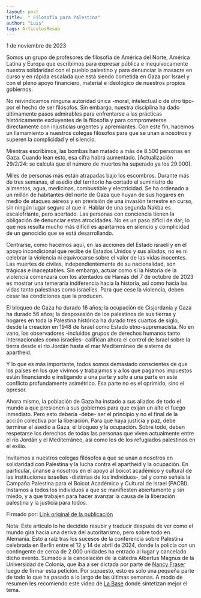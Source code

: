 ```yaml
---
layout: post
title:  " Filosofía para Palestina"
author: "Luis"
tags: ArticulosResub
---
```


1 de noviembre de 2023

Somos un grupo de profesores de filosofía de América del Norte, América Latina y Europa que escribimos para expresar pública e inequívocamente nuestra solidaridad con el pueblo palestino y para denunciar la masacre en curso y en rápida escalada que está siendo cometida en Gaza por Israel y con el pleno apoyo financiero, material e ideológico de nuestros propios gobiernos.

No reivindicamos ninguna autoridad única -moral, intelectual o de otro tipo- por el hecho de ser filósofos. Sin embargo, nuestra disciplina ha dado últimamente pasos admirables para enfrentarse a las prácticas históricamente excluyentes de la filosofía y para comprometerse directamente con injusticias urgentes y apremiantes. Con este fin, hacemos un llamamiento a nuestros colegas filósofos para que se unan a nosotros y superen la complicidad y el silencio.

Mientras escribimos, las bombas han matado a más de 8.500 personas en Gaza. Cuando lean esto, esa cifra habrá aumentado. [Actualización 29/2/24: se calcula que el número de muertos ha superado ya los 29.000].

Miles de personas más están atrapadas bajo los escombros. Durante más de tres semanas, el asedio del territorio ha cortado el suministro de alimentos, agua, medicinas, combustible y electricidad. Se ha ordenado a un millón de habitantes del norte de Gaza que huyan de sus hogares en medio de ataques aéreos y en previsión de una invasión terrestre en curso, sin ningún lugar seguro al que ir. Hablar de una segunda Nakba es escalofriante, pero acertado. Las personas con conciencia tienen la obligación de denunciar estas atrocidades. No es un paso difícil de dar; lo que nos resulta mucho más difícil es apartarnos en silencio y complicidad de un genocidio que se está desarrollando.

Centrarse, como hacemos aquí, en las acciones del Estado israelí y en el apoyo incondicional que recibe de Estados Unidos y sus aliados, no es ni celebrar la violencia ni equivocarse sobre el valor de las vidas inocentes. Las muertes de civiles, independientemente de su nacionalidad, son trágicas e inaceptables. Sin embargo, actuar como si la historia de la violencia comenzara con los atentados de Hamás del 7 de octubre de 2023 es mostrar una temeraria indiferencia hacia la historia, así como hacia las vidas tanto palestinas como israelíes. Para que cese la violencia, deben cesar las condiciones que la producen.

El bloqueo de Gaza ha durado 16 años; la ocupación de Cisjordania y Gaza ha durado 56 años; la desposesión de los palestinos de sus tierras y hogares en toda la Palestina histórica ha durado tres cuartos de siglo, desde la creación en 1948 de Israel como Estado etno-supremacista.  No en vano, los observadores -incluidos grupos de derechos humanos tanto internacionales como israelíes- califican ahora el control de Israel sobre la tierra desde el río Jordán hasta el mar Mediterráneo de sistema de apartheid.

Y lo que es más importante, todos somos demasiado conscientes de que los países en los que vivimos y trabajamos y a los que pagamos impuestos están financiando e instigando a una parte y sólo a una parte en este conflicto profundamente asimétrico. Esa parte no es el oprimido, sino el opresor.

Ahora mismo, la población de Gaza ha instado a sus aliados de todo el mundo a que presionen a sus gobiernos para que exijan un alto el fuego inmediato. Pero esto debería -debe- ser el principio y no el final de la acción colectiva por la liberación. Para que haya justicia y paz, debe terminar el asedio a Gaza, el bloqueo y la ocupación. Sobre todo, deben respetarse los derechos de todas las personas que viven actualmente entre el río Jordán y el Mediterráneo, así como los de los refugiados palestinos en el exilio.

Invitamos a nuestros colegas filósofos a que se unan a nosotros en solidaridad con Palestina y la lucha contra el apartheid y la ocupación. En particular, únanse a nosotros en el apoyo al boicot académico y cultural de las instituciones israelíes -distintas de los individuos-, tal y como señala la Campaña Palestina para el Boicot Académico y Cultural de Israel (PACBI).  Instamos a todos los individuos a que se manifiesten abiertamente y sin miedo, y a que trabajen para hacer avanzar la causa de la liberación palestina y la justicia para todos.

Firmado por: [Link original de la publicación](https://sites.google.com/view/philosophyforpalestine/home)

Nota: Este artículo lo he decidido resubir y traducir después de ver como el mundo gira hacia una deriva del autoritarismo, pero sobre todo en Alemania. Esto a raíz tras los sucesos de la conferencia sobre Palestina celebrada en Berlín entre el 12 y 14 de abril de 2024, donde la policía con un contingente de cerca de 2.000 unidades ha entrado al lugar y cancelado dicho evento. Sumado a la cancelación de la cátedra Albertus Magnus de la Universidad de Colonia, que iba a ser dictada por parte de [Nancy Fraser](https://jacobinlat.com/2024/04/10/nancy-fraser-en-alemania-me-cancelan-por-apoyar-a-palestina/) luego de firmar esta petición. Por supuesto, esto es solo una pequeña parte de todo lo que ha pasado a lo largo de las últimas semanas. A modo de resumen les recomiendo este video de [La Base](https://www.youtube.com/watch?v=lig6ZVJ8Fng) donde sintetizan mejor el tema.
